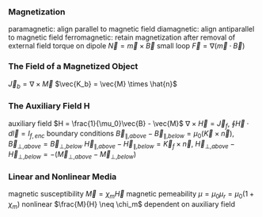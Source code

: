 ### Magnetization
paramagnetic: align parallel to magnetic field
diamagnetic: align antiparallel to magnetic field
ferromagnetic: retain magnetization after removal of external field
torque on dipole
	$\vec{N} = \vec{m} \times \vec{B}$
small loop
	$\vec{F} = \nabla(\vec{m} \cdot \vec{B})$
### The Field of a Magnetized Object
$\vec{J}_b = \nabla \times \vec{M}$
$\vec{K_b} = \vec{M} \times \hat{n}$
### The Auxiliary Field H
auxiliary field
	$H = \frac{1}{\mu_0}\vec{B} - \vec{M}$
	$\nabla \times \vec{H} = \vec{J}_f$, $\oint \vec{H} \cdot d\vec{l} = I_{f,enc}$
boundary conditions
	$\vec{B}_{\parallel,above} - \vec{B}_{\parallel,below} = \mu_0(\vec{K} \times \vec{n})$, $\vec{B}_{\perp,above} = \vec{B}_{\perp,below}$
	$\vec{H}_{\parallel,above} - \vec{H}_{\parallel,below} = \vec{K}_f \times \vec{n}$, $\vec{H}_{\perp,above} - \vec{H}_{\perp,below} = -(\vec{M}_{\perp,above} - \vec{M}_{\perp,below})$
### Linear and Nonlinear Media
magnetic susceptibility
	$\vec{M} = \chi_m \vec{H}$
magnetic pemeability
	$\mu = \mu_0\mu_r = \mu_0(1 + \chi_m)$
nonlinear
	$\frac{M}{H} \neq \chi_m$
	dependent on auxiliary field